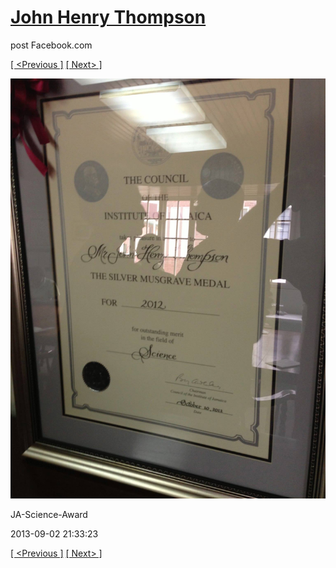# [John Henry Thompson](../README.md)
post Facebook.com

[[ <Previous ]](2013-09-02-38.md) [[ Next> ]](2013-09-02-40.md)

[![](../media/2013-09-02/JA-Science-Award-28.jpg)](../README.md)

JA-Science-Award

2013-09-02 21:33:23

[[ <Previous ]](2013-09-02-38.md) [[ Next> ]](2013-09-02-40.md)